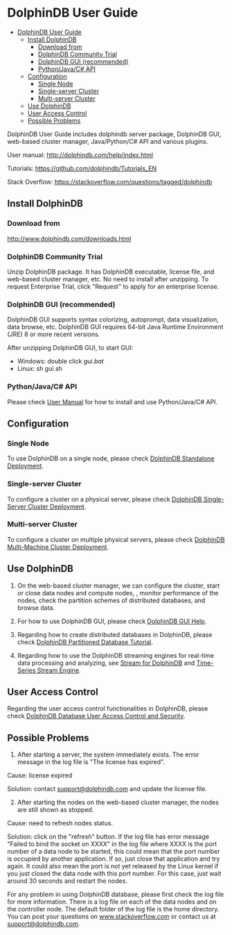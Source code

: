 # DolphinDB User Guide

- [DolphinDB User Guide](#dolphindb-user-guide)
  - [Install DolphinDB](#install-dolphindb)
    - [Download from](#download-from)
    - [DolphinDB Community Trial](#dolphindb-community-trial)
    - [DolphinDB GUI (recommended)](#dolphindb-gui-recommended)
    - [Python/Java/C# API](#pythonjavac-api)
  - [Configuration](#configuration)
    - [Single Node](#single-node)
    - [Single-server Cluster](#single-server-cluster)
    - [Multi-server Cluster](#multi-server-cluster)
  - [Use DolphinDB](#use-dolphindb)
  - [User Access Control](#user-access-control)
  - [Possible Problems](#possible-problems)

DolphinDB User Guide includes dolphindb server package, DolphinDB GUI, web-based cluster manager, Java/Python/C# API and various plugins.

User manual: http://dolphindb.com/help/index.html 

Tutorials: https://github.com/dolphindb/Tutorials_EN 

Stack Overflow: https://stackoverflow.com/questions/tagged/dolphindb 

## Install DolphinDB

### Download from
http://www.dolphindb.com/downloads.html

### DolphinDB Community Trial

Unzip DolphinDB package. It has DolphinDB executable, license file, and web-based cluster manager, etc. No need to install after unzipping. To request Enterprise Trial, click "Request" to apply for an enterprise license. 

### DolphinDB GUI (recommended)

DolphinDB GUI supports syntax colorizing, autoprompt, data visualization, data browse, etc. DolphinDB GUI requires 64-bit Java Runtime Environment (JRE) 8 or more recent versions.

After unzipping DolphinDB GUI, to start GUI:
* Windows: double click *gui.bat*
* Linux: sh gui.sh

### Python/Java/C# API
Please check [User Manual](https://dolphindb.com/help/ProgrammingAPIs/index.html) for how to install and use Python/Java/C# API. 

## Configuration

### Single Node
To use DolphinDB on a single node, please check [DolphinDB Standalone Deployment](standalone_deployment.md).  

### Single-server Cluster
To configure a cluster on a physical server, please check [DolphinDB Single-Server Cluster Deployment](single_machine_cluster_deploy.md). 

### Multi-server Cluster
To configure a cluster on multiple physical servers, please check [DolphinDB Multi-Machine Cluster Deployment](multi_machine_cluster_deployment.md).

## Use DolphinDB

1. On the web-based cluster manager, we can configure the cluster, start or close data nodes and compute nodes, , monitor performance of the nodes, check the partition schemes of distributed databases, and browse data. 

2. For how to use DolphinDB GUI, please check [DolphinDB GUI Help](http://www.dolphindb.com/gui_help/).

3. Regarding how to create distributed databases in DolphinDB, please check [DolphinDB Partitioned Database Tutorial](database.md).

4. Regarding how to use the DolphinDB streaming engines for real-time data processing and analyzing, see [Stream for DolphinDB](streaming_tutorial.md) and [Time-Series Stream Engine](stream_aggregator.md).

## User Access Control
Regarding the user access control functionalities in DolphinDB, please check [DolphinDB Database User Access Control and Security](ACL_and_Security.md).

## Possible Problems
1. After starting a server, the system immediately exists. The error message in the log file is "The license has expired". 

Cause: license expired

Solution: contact support@dolphindb.com and update the license file. 

2. After starting the nodes on the web-based cluster manager, the nodes are still shown as stopped. 

Cause: need to refresh nodes status. 

Solution: click on the "refresh" button. If the log file has error message  "Failed to bind the socket on XXXX" in the log file where XXXX is the port number of a data node to be started, this could mean that the port number is occupied by another application. If so, just close that application and try again. It could also mean the port is not yet released by the Linux kernel if you just closed the data node with this port number. For this case, just wait around 30 seconds and restart the nodes.

For any problem in using DolphinDB database, please first check the log file for more information. There is a log file on each of the data nodes and on the controller node. The default folder of the log file is the home directory. You can post your questions on www.stackoverflow.com or contact us at support@dolphindb.com. 
